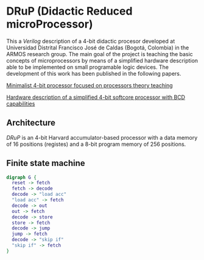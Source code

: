 # DRuP (Didactic Reduced microProcessor)

This a _Verilog_ description of a 4-bit didactic procesor developed at Universidad Distrital Francisco José de Caldas (Bogotá, Colombia) in the ARMOS research group. The main goal of the project is teaching the basic concepts of microprocessors by means of a simplified hardware description able to be implemented on small programable logic devices. The development of this work has been published in the following papers.

[Minimalist 4-bit processor focused on processors theory teaching](https://indjst.org/articles/minimalist-4-bit-processor-focused-on-processors-theory-teaching)

[Hardware description of a simplified 4-bit softcore processor with BCD capabilities](http://ijece.iaescore.com/index.php/IJECE/article/view/19346)

## Architecture

_DRuP_ is an 4-bit Harvard accumulator-based processor with a data memory of 16 positions (registes) and a 8-bit program memory of 256 positions.

## Finite state machine

````dot {cmd=true}
digraph G {
  reset -> fetch
  fetch -> decode
  decode -> "load acc"
  "load acc" -> fetch
  decode -> out
  out -> fetch
  decode -> store
  store -> fetch
  decode -> jump
  jump -> fetch
  decode -> "skip if"
  "skip if" -> fetch
}
